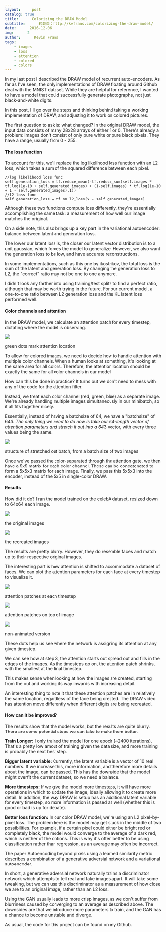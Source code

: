 ```yaml
---
layout:     post
catalog: true
title:      Colorizing the DRAW Model
subtitle:      转载自：http://kvfrans.com/colorizing-the-draw-model/
date:      2016-12-06
img:      2
author:      Kevin Frans
tags:
    - images
    - loss
    - attention
    - colored
    - colors
---
```


In my last post I described the DRAW model of recurrent auto-encoders. As far as I've seen, the only implementations of DRAW floating around Github deal with the MNIST dataset. While they are helpful for reference, I wanted to have a model that could successfully generate photographs, not just black-and-white digits.

In this post, I'll go over the steps and thinking behind taking a working implementation of DRAW, and adjusting it to work on colored pictures.

The first question to ask is: what changed? In the original DRAW model, the input data consists of many 28x28 arrays of either 1 or 0. There's already a problem: images don't consist of only pure white or pure black pixels. They have a range, usually from 0 - 255.

#### The loss function

To account for this, we'll replace the log likelihood loss function with an L2 loss, which takes a sum of the squared difference between each pixel. 

```
//log likelihood loss func
self.generation_loss = tf.reduce_mean(-tf.reduce_sum(self.images * tf.log(1e-10 + self.generated_images) + (1-self.images) * tf.log(1e-10 + 1 - self.generated_images),1)) 
//l2 loss func
self.generation_loss = tf.nn.l2_loss(x - self.generated_images) 

```

Although these two functions compute loss differently, they're essentially accomplishing the same task: a measurement of how well our image matches the original.

On a side note, this also brings up a key part in the variational autoencoder: balance between latent and generation loss.

The lower our latent loss is, the closer our latent vector distribution is to a unit gaussian, which forces the model to generalize. However, we also want the generation loss to be low, and have accurate reconstructions.

In some implementations, such as this one by ikostrikov, the total loss is the sum of the latent and generation loss. By changing the generation loss to L2, the "correct" ratio may not be one to one anymore.

I didn't look any farther into using training/test splits to find a perfect ratio, although that may be worth trying in the future. For our current model, a one-to-one ratio between L2 generation loss and the KL latent loss performed well.

#### Color channels and attention

In the DRAW model, we calculate an attention patch for every timestep, dictating where the model is observing.

![](http://kvfrans.com/content/images/2016/09/centers.png)


> 
green dots mark attention location


To allow for colored images, we need to decide how to handle attention with multiple color channels. When a human looks at something, it's looking at the same area for all colors. Therefore, the attention location should be exactly the same for all color channels in our model.

How can this be done in practice? It turns out we don't need to mess with any of the code for the attention filter. 

Instead, we treat each color channel (red, green, blue) as a separate image. We're already handling multiple images simultaneously in our minibatch, so it all fits together nicely. 

Essentially, instead of having a batchsize of 64, we have a "batchsize" of 64*3. The only thing we need to do now is take our 64-length vector of attention parameters and stretch it out into a 64*3 vector, with every three values being the same.

![](http://kvfrans.com/content/images/2016/11/colorbatch.jpg)


> 
structure of stretched out batch, from a batch size of two images


Once we've passed the color-separated through the attention gate, we then have a 5x5 matrix for each color channel. These can be concatenated to form a 5x5x3 matrix for each image. Finally, we pass this 5x5x3 into the encoder, instead of the 5x5 in single-color DRAW.

#### Results

How did it do? I ran the model trained on the celebA dataset, resized down to 64x64 each image.

![](http://kvfrans.com/content/images/2016/12/base.jpg)


> 
the original images


![](http://kvfrans.com/content/images/2016/12/output_Y5Da6R.gif)


> 
the recreated images


The results are pretty blurry. However, they do resemble faces and match up to their respective original images.

The interesting part is how attention is shifted to accommodate a dataset of faces. We can plot the attention parameters for each face at every timestep to visualize it.

![](http://kvfrans.com/content/images/2016/12/output_xhtsxr.gif)


> 
attention patches at each timestep


![](http://kvfrans.com/content/images/2016/12/output_ckIGZC.gif)


> 
attention patches on top of image


![](http://kvfrans.com/content/images/2016/12/allstep.jpg)


> 
non-animated version


These dots help us see where the network is assigning its attention at any given timestep.

We can see how at step 3, the attention starts out spread out and fills in the edges of the images. As the timesteps go on, the attention patch shrinks, with the smallest at the final timestep.

This makes sense when looking at how the images are created, starting from the out and working its way inwards with increasing detail.

An interesting thing to note it that these attention patches are in relatively the same location, regardless of the face being created. The DRAW video has attention move differently when different digits are being recreated.

#### How can it be improved?

The results show that the model works, but the results are quite blurry. There are some potential steps we can take to make them better.

**Train Longer:** I only trained the model for one epoch (~2400 iterations). That's a pretty low amout of training given the data size, and more training is probably the next best step.

**Bigger latent variable:** Currently, the latent variable is a vector of 10 real numbers. If we increase this, more information, and therefore more details about the image, can be passed. This has the downside that the model might overfit the current dataset, so we need a balance.

**More timesteps:** If we give the model more timesteps, it will have more operations in which to update the image, ideally allowing it to create more detail. In addition, the way DRAW is setup has an additional latent variable for every timestep, so more information is passed as well (whether this is good or bad is up for debate).

**Better loss function:** In our color DRAW model, we're using an L2 pixel-by-pixel loss. The problem here is the model may get stuck in the middle of two possibilities. For example, if a certain pixel could either be bright red or completely black, the model would converge to the average of a dark red, which is neither of the options. This is why it's often better to be using classification rather than regression, as an average may often be incorrect.

The paper Autoencoding beyond pixels using a learned similarity metric describes a combination of a generative adversial network and a variational autoencoder. 

In short, a generative adversial network naturally trains a discriminator network which attempts to tell real and fake images apart. It will take some tweaking, but we can use this discriminator as a measurement of how close we are to an original image, rather than an L2 loss.

Using the GAN usually leads to more crisp images, as we don't suffer from blurriness caused by converging to an average as described above. The downsides are that we introduce more parameters to train, and the GAN has a chance to become unstable and diverge.

As usual, the code for this project can be found on my Github.

